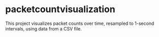 # packetcountvisualization
This project visualizes packet counts over time, resampled to 1-second intervals, using data from a CSV file.
